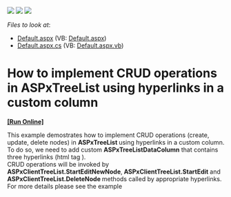 <!-- default badges list -->
![](https://img.shields.io/endpoint?url=https://codecentral.devexpress.com/api/v1/VersionRange/128548698/13.2.8%2B)
[![](https://img.shields.io/badge/Open_in_DevExpress_Support_Center-FF7200?style=flat-square&logo=DevExpress&logoColor=white)](https://supportcenter.devexpress.com/ticket/details/E5195)
[![](https://img.shields.io/badge/📖_How_to_use_DevExpress_Examples-e9f6fc?style=flat-square)](https://docs.devexpress.com/GeneralInformation/403183)
<!-- default badges end -->
<!-- default file list -->
*Files to look at*:

* [Default.aspx](./CS/WebSite/Default.aspx) (VB: [Default.aspx](./VB/WebSite/Default.aspx))
* [Default.aspx.cs](./CS/WebSite/Default.aspx.cs) (VB: [Default.aspx.vb](./VB/WebSite/Default.aspx.vb))
<!-- default file list end -->
# How to implement CRUD operations in ASPxTreeList using hyperlinks in a custom column
<!-- run online -->
**[[Run Online]](https://codecentral.devexpress.com/e5195/)**
<!-- run online end -->


<p>This example demostrates how to implement CRUD operations (create, update, delete nodes) in <strong>ASPxTreeList </strong>using hyperlinks in a custom column.<br />
To do so, we need to add custom <strong>ASPxTreeListDataColumn</strong> that contains three hyperlinks (html tag <strong><a></a></strong>).<br />
CRUD operations will be invoked by <strong>ASPxClientTreeList.StartEditNewNode</strong>,<strong> ASPxClientTreeList.StartEdit </strong>and<strong> ASPxClientTreeList.DeleteNode </strong>methods called by appropriate hyperlinks.<br />
For more details please see the example </p><p><br />
</p>

<br/>


